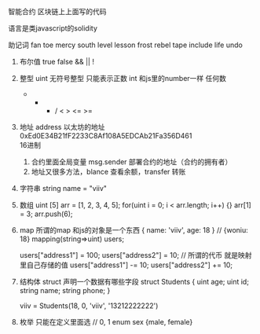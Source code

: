 智能合约
区块链上上面写的代码

语言是类javascript的solidity

助记词
fan toe mercy south level lesson frost rebel tape include life undo

1. 布尔值
    true  false
    && || !

2. 整型
    uint 无符号整型 只能表示正数
    int 和js里的number一样 任何数
    + - * /  < > <=  >=

3. 地址 address
    以太坊的地址  
    0xEd0E34B21fF2233C8Af108A5EDCAb21Fa356D461   
    16进制
    1. 合约里面全局变量 msg.sender 部署合约的地址（合约的拥有者）
    2. 地址又很多方法，blance 查看余额，transfer 转账

4. 字符串
    string name = "viiv"

5. 数组
    uint [5] arr = [1, 2, 3, 4, 5];
    for(uint i = 0; i < arr.length; i++) {}
    arr[1] = 3;
    arr.push(6);

6. map
    所谓的map 和js的对象是一个东西
    {
        name: 'viiv',
        age: 18
    }
    // {woniu: 18}
    mapping(string=>uint) users;

    users["address1"] = 100;
    users["address2"] = 10;
    // 所谓的代币 就是映射里自己存储的值
    users["address1"] -= 10;
    users["address2"] += 10;

7. 结构体 struct
    声明一个数据有哪些字段
    struct Students {
        uint age;
        uint id;
        string name;
        string phone;
    }

    viiv = Students(18, 0, 'viiv', '13212222222')

8. 枚举
    只能在定义里面选
     // 0, 1
    enum sex {male, female}
